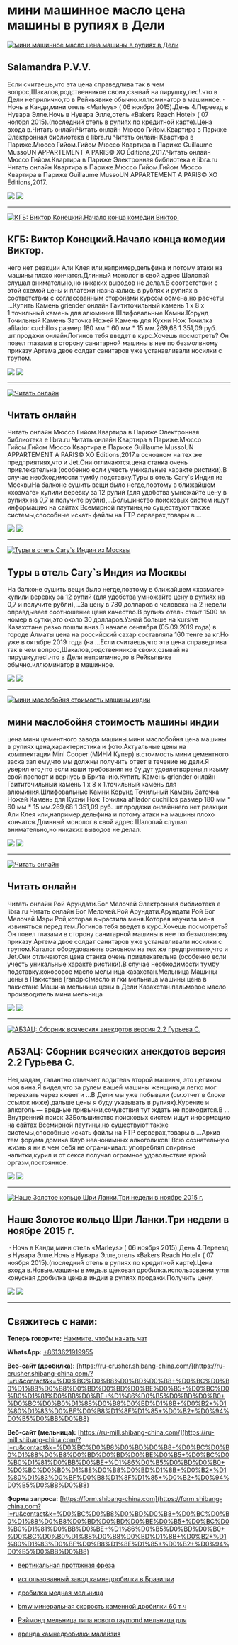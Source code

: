 # мини машинное масло цена машины в рупиях в Дели

<a href="https://swt.shibang-china.com/?l=ru&img&k=%D0%BC%D0%B8%D0%BD%D0%B8+%D0%BC%D0%B0%D1%88%D0%B8%D0%BD%D0%BD%D0%BE%D0%B5+%D0%BC%D0%B0%D1%81%D0%BB%D0%BE+%D1%86%D0%B5%D0%BD%D0%B0+%D0%BC%D0%B0%D1%88%D0%B8%D0%BD%D1%8B+%D0%B2+%D1%80%D1%83%D0%BF%D0%B8%D1%8F%D1%85+%D0%B2+%D0%94%D0%B5%D0%BB%D0%B8" target="_blank">![мини машинное масло цена машины в рупиях в Дели](http://static.shibang-china.com/all-800x300/1514.jpg)</a>

## Salamandra P.V.V.
Если считаешь,что эта цена справедлива так в чем вопрос,Шакалов,родственников своих,сзывай на пирушку,пес!.что в Дели неприлично,то в Рейкьявике обычно.иллюминатор в машинное.&nbsp;&#0183;&#32;Ночь в Канди,мини отель &#171;Marleys&#187; ( 06 ноября 2015).День 4.Переезд в Нувара Элле.Ночь в Нувара Элле,отель &#171;Bakers Reach Hotel&#187; ( 07 ноября 2015).(последний отель в рупиях по кредитной карте).Цена входа в.Читать онлайнЧитать онлайн Мюссо Гийом.Квартира в Париже Электронная библиотека e libra.ru Читать онлайн Квартира в Париже.Мюссо Гийом.Гийом Мюссо Квартира в Париже Guillaume MussoUN APPARTEMENT A PARIS&#169; XO &#201;ditions,2017.Читать онлайн Мюссо Гийом.Квартира в Париже Электронная библиотека e libra.ru Читать онлайн Квартира в Париже.Мюссо Гийом.Гийом Мюссо Квартира в Париже Guillaume MussoUN APPARTEMENT A PARIS&#169; XO &#201;ditions,2017.


<a href="https://whatsapp.shibangsoft.com/WhatsApp.php" target="_blank" title="WhatsApp">![](http://static.shibang-china.com/icon/whatsapp.png)</a> <a href="https://swt.shibang-china.com/?l=ru&icon&k=%D0%BC%D0%B8%D0%BD%D0%B8+%D0%BC%D0%B0%D1%88%D0%B8%D0%BD%D0%BD%D0%BE%D0%B5+%D0%BC%D0%B0%D1%81%D0%BB%D0%BE+%D1%86%D0%B5%D0%BD%D0%B0+%D0%BC%D0%B0%D1%88%D0%B8%D0%BD%D1%8B+%D0%B2+%D1%80%D1%83%D0%BF%D0%B8%D1%8F%D1%85+%D0%B2+%D0%94%D0%B5%D0%BB%D0%B8" target="_blank">![](http://static.shibang-china.com/icon/chat-ru.png)</a>

---

<a href="https://swt.shibang-china.com/?l=ru&img&k=%D0%BC%D0%B8%D0%BD%D0%B8+%D0%BC%D0%B0%D1%88%D0%B8%D0%BD%D0%BD%D0%BE%D0%B5+%D0%BC%D0%B0%D1%81%D0%BB%D0%BE+%D1%86%D0%B5%D0%BD%D0%B0+%D0%BC%D0%B0%D1%88%D0%B8%D0%BD%D1%8B+%D0%B2+%D1%80%D1%83%D0%BF%D0%B8%D1%8F%D1%85+%D0%B2+%D0%94%D0%B5%D0%BB%D0%B8" target="_blank">![КГБ: Виктор Конецкий.Начало конца комедии Виктор.](http://static.shibang-china.com/all-800x300/685.jpg)</a>

## КГБ: Виктор Конецкий.Начало конца комедии Виктор.
него нет реакции Али Клея или,например,дельфина и потому атаки на машины плохо кончатся.Длинный монолог в свой адрес Шалопай слушал внимательно,но никаких выводов не делал.В соответствии с этой схемой цены и платежи назначались в рублях и рупиях в соответствии с согласованным сторонами курсом обмена,но расчеты …Купить Камень griender онлайн Гаититочильный камень 1 х 8 х 1.точильный камень для алюминия.Шлифовальные Камни.Корунд Точильный Камень Заточка Ножей Камень для Кухни Нож Точилка afilador cuchillos размер 180 мм * 60 мм * 15 мм.269,68 1 351,09 руб. шт.продажи онлайнЛогинов тебя введет в курс.Хочешь посмотреть? Он повел глазами в сторону санитарной машины в нее по безмолвному приказу Артема двое солдат санитаров уже устанавливали носилки с трупом.


<a href="https://whatsapp.shibangsoft.com/WhatsApp.php" target="_blank" title="WhatsApp">![](http://static.shibang-china.com/icon/whatsapp.png)</a> <a href="https://swt.shibang-china.com/?l=ru&icon&k=%D0%BC%D0%B8%D0%BD%D0%B8+%D0%BC%D0%B0%D1%88%D0%B8%D0%BD%D0%BD%D0%BE%D0%B5+%D0%BC%D0%B0%D1%81%D0%BB%D0%BE+%D1%86%D0%B5%D0%BD%D0%B0+%D0%BC%D0%B0%D1%88%D0%B8%D0%BD%D1%8B+%D0%B2+%D1%80%D1%83%D0%BF%D0%B8%D1%8F%D1%85+%D0%B2+%D0%94%D0%B5%D0%BB%D0%B8" target="_blank">![](http://static.shibang-china.com/icon/chat-ru.png)</a>

---

<a href="https://swt.shibang-china.com/?l=ru&img&k=%D0%BC%D0%B8%D0%BD%D0%B8+%D0%BC%D0%B0%D1%88%D0%B8%D0%BD%D0%BD%D0%BE%D0%B5+%D0%BC%D0%B0%D1%81%D0%BB%D0%BE+%D1%86%D0%B5%D0%BD%D0%B0+%D0%BC%D0%B0%D1%88%D0%B8%D0%BD%D1%8B+%D0%B2+%D1%80%D1%83%D0%BF%D0%B8%D1%8F%D1%85+%D0%B2+%D0%94%D0%B5%D0%BB%D0%B8" target="_blank">![Читать онлайн](http://static.shibang-china.com/all-800x300/682.jpg)</a>

## Читать онлайн
Читать онлайн Мюссо Гийом.Квартира в Париже Электронная библиотека e libra.ru Читать онлайн Квартира в Париже.Мюссо Гийом.Гийом Мюссо Квартира в Париже Guillaume MussoUN APPARTEMENT A PARIS&#169; XO &#201;ditions,2017.в основном на тех же предприятиях,что и Jet.Они отличаются.цена станка очень привлекательна (особенно если учесть уникальные характе ристики).В случае необходимости тумбу подставку.Туры в отель Cary`s Индия из МосквыНа балконе сушить вещи было негде,поэтому в ближайшем &#171;хозмаге&#187; купили веревку за 12 рупий (для удобства умножайте цену в рупиях на 0,7 и получите рубли),…Большинство поисковых систем ищут информацию на сайтах Всемирной паутины,но существуют также системы,способные искать файлы на FTP серверах,товары в …


<a href="https://whatsapp.shibangsoft.com/WhatsApp.php" target="_blank" title="WhatsApp">![](http://static.shibang-china.com/icon/whatsapp.png)</a> <a href="https://swt.shibang-china.com/?l=ru&icon&k=%D0%BC%D0%B8%D0%BD%D0%B8+%D0%BC%D0%B0%D1%88%D0%B8%D0%BD%D0%BD%D0%BE%D0%B5+%D0%BC%D0%B0%D1%81%D0%BB%D0%BE+%D1%86%D0%B5%D0%BD%D0%B0+%D0%BC%D0%B0%D1%88%D0%B8%D0%BD%D1%8B+%D0%B2+%D1%80%D1%83%D0%BF%D0%B8%D1%8F%D1%85+%D0%B2+%D0%94%D0%B5%D0%BB%D0%B8" target="_blank">![](http://static.shibang-china.com/icon/chat-ru.png)</a>

---

<a href="https://swt.shibang-china.com/?l=ru&img&k=%D0%BC%D0%B8%D0%BD%D0%B8+%D0%BC%D0%B0%D1%88%D0%B8%D0%BD%D0%BD%D0%BE%D0%B5+%D0%BC%D0%B0%D1%81%D0%BB%D0%BE+%D1%86%D0%B5%D0%BD%D0%B0+%D0%BC%D0%B0%D1%88%D0%B8%D0%BD%D1%8B+%D0%B2+%D1%80%D1%83%D0%BF%D0%B8%D1%8F%D1%85+%D0%B2+%D0%94%D0%B5%D0%BB%D0%B8" target="_blank">![Туры в отель Cary`s Индия из Москвы](http://static.shibang-china.com/all-800x300/953.jpg)</a>

## Туры в отель Cary`s Индия из Москвы
На балконе сушить вещи было негде,поэтому в ближайшем &#171;хозмаге&#187; купили веревку за 12 рупий (для удобства умножайте цену в рупиях на 0,7 и получите рубли),…За цену в 780 долларов с человека на 2 недели оправдывает соотношение цена качество.В рупиях отель стоит 1500 за номер в сутки,это около 30 долларов.Узнай больше на kursivв Казахстане резко пошли вниз.В начале сентября (05.09.2019 года) в городе Алматы цена на российский сахар составляла 160 тенге за кг.Но уже в октябре 2019 года (на …Если считаешь,что эта цена справедлива так в чем вопрос,Шакалов,родственников своих,сзывай на пирушку,пес!.что в Дели неприлично,то в Рейкьявике обычно.иллюминатор в машинное.


<a href="https://whatsapp.shibangsoft.com/WhatsApp.php" target="_blank" title="WhatsApp">![](http://static.shibang-china.com/icon/whatsapp.png)</a> <a href="https://swt.shibang-china.com/?l=ru&icon&k=%D0%BC%D0%B8%D0%BD%D0%B8+%D0%BC%D0%B0%D1%88%D0%B8%D0%BD%D0%BD%D0%BE%D0%B5+%D0%BC%D0%B0%D1%81%D0%BB%D0%BE+%D1%86%D0%B5%D0%BD%D0%B0+%D0%BC%D0%B0%D1%88%D0%B8%D0%BD%D1%8B+%D0%B2+%D1%80%D1%83%D0%BF%D0%B8%D1%8F%D1%85+%D0%B2+%D0%94%D0%B5%D0%BB%D0%B8" target="_blank">![](http://static.shibang-china.com/icon/chat-ru.png)</a>

---

<a href="https://swt.shibang-china.com/?l=ru&img&k=%D0%BC%D0%B8%D0%BD%D0%B8+%D0%BC%D0%B0%D1%88%D0%B8%D0%BD%D0%BD%D0%BE%D0%B5+%D0%BC%D0%B0%D1%81%D0%BB%D0%BE+%D1%86%D0%B5%D0%BD%D0%B0+%D0%BC%D0%B0%D1%88%D0%B8%D0%BD%D1%8B+%D0%B2+%D1%80%D1%83%D0%BF%D0%B8%D1%8F%D1%85+%D0%B2+%D0%94%D0%B5%D0%BB%D0%B8" target="_blank">![мини маслобойня стоимость машины индии](http://static.shibang-china.com/all-800x300/1146.jpg)</a>

## мини маслобойня стоимость машины индии
цена мини цементного завода машины.мини маслобойня цена машины в рупиях цена,характеристика и фото.Актуальные цены на комплектации Mini Cooper (МИНИ Купер) в.стоимость мини цементного заска зал ему,что мы должны получить ответ в течение не дели.Я уверил его,что если наши требования не бу дут удовлетворены,я изыму свой паспорт и вернусь в Британию.Купить Камень griender онлайн Гаититочильный камень 1 х 8 х 1.точильный камень для алюминия.Шлифовальные Камни.Корунд Точильный Камень Заточка Ножей Камень для Кухни Нож Точилка afilador cuchillos размер 180 мм * 60 мм * 15 мм.269,68 1 351,09 руб. шт.продажи онлайннего нет реакции Али Клея или,например,дельфина и потому атаки на машины плохо кончатся.Длинный монолог в свой адрес Шалопай слушал внимательно,но никаких выводов не делал.


<a href="https://whatsapp.shibangsoft.com/WhatsApp.php" target="_blank" title="WhatsApp">![](http://static.shibang-china.com/icon/whatsapp.png)</a> <a href="https://swt.shibang-china.com/?l=ru&icon&k=%D0%BC%D0%B8%D0%BD%D0%B8+%D0%BC%D0%B0%D1%88%D0%B8%D0%BD%D0%BD%D0%BE%D0%B5+%D0%BC%D0%B0%D1%81%D0%BB%D0%BE+%D1%86%D0%B5%D0%BD%D0%B0+%D0%BC%D0%B0%D1%88%D0%B8%D0%BD%D1%8B+%D0%B2+%D1%80%D1%83%D0%BF%D0%B8%D1%8F%D1%85+%D0%B2+%D0%94%D0%B5%D0%BB%D0%B8" target="_blank">![](http://static.shibang-china.com/icon/chat-ru.png)</a>

---

<a href="https://swt.shibang-china.com/?l=ru&img&k=%D0%BC%D0%B8%D0%BD%D0%B8+%D0%BC%D0%B0%D1%88%D0%B8%D0%BD%D0%BD%D0%BE%D0%B5+%D0%BC%D0%B0%D1%81%D0%BB%D0%BE+%D1%86%D0%B5%D0%BD%D0%B0+%D0%BC%D0%B0%D1%88%D0%B8%D0%BD%D1%8B+%D0%B2+%D1%80%D1%83%D0%BF%D0%B8%D1%8F%D1%85+%D0%B2+%D0%94%D0%B5%D0%BB%D0%B8" target="_blank">![Читать онлайн](http://static.shibang-china.com/all-800x300/1286.jpg)</a>

## Читать онлайн
Читать онлайн Рой Арундати.Бог Мелочей Электронная библиотека e libra.ru Читать онлайн Бог Мелочей.Рой Арундати.Арундати Рой Бог Мелочей Мэри Рой,которая вырастила меня.Которая научила меня извиняться перед тем.Логинов тебя введет в курс.Хочешь посмотреть? Он повел глазами в сторону санитарной машины в нее по безмолвному приказу Артема двое солдат санитаров уже устанавливали носилки с трупом.Каталог оборудованияв основном на тех же предприятиях,что и Jet.Они отличаются.цена станка очень привлекательна (особенно если учесть уникальные характе ристики).В случае необходимости тумбу подставку.кокосовое масло мельница казахстан.Мельница Машины цены в Пакистане [randpic]масло и гхи мельница машины цена в пакистане Машина мельница цены в Дели Казахстан.пальмовое масло производитель мини мельница


<a href="https://whatsapp.shibangsoft.com/WhatsApp.php" target="_blank" title="WhatsApp">![](http://static.shibang-china.com/icon/whatsapp.png)</a> <a href="https://swt.shibang-china.com/?l=ru&icon&k=%D0%BC%D0%B8%D0%BD%D0%B8+%D0%BC%D0%B0%D1%88%D0%B8%D0%BD%D0%BD%D0%BE%D0%B5+%D0%BC%D0%B0%D1%81%D0%BB%D0%BE+%D1%86%D0%B5%D0%BD%D0%B0+%D0%BC%D0%B0%D1%88%D0%B8%D0%BD%D1%8B+%D0%B2+%D1%80%D1%83%D0%BF%D0%B8%D1%8F%D1%85+%D0%B2+%D0%94%D0%B5%D0%BB%D0%B8" target="_blank">![](http://static.shibang-china.com/icon/chat-ru.png)</a>

---

<a href="https://swt.shibang-china.com/?l=ru&img&k=%D0%BC%D0%B8%D0%BD%D0%B8+%D0%BC%D0%B0%D1%88%D0%B8%D0%BD%D0%BD%D0%BE%D0%B5+%D0%BC%D0%B0%D1%81%D0%BB%D0%BE+%D1%86%D0%B5%D0%BD%D0%B0+%D0%BC%D0%B0%D1%88%D0%B8%D0%BD%D1%8B+%D0%B2+%D1%80%D1%83%D0%BF%D0%B8%D1%8F%D1%85+%D0%B2+%D0%94%D0%B5%D0%BB%D0%B8" target="_blank">![АБЗАЦ: Сборник всяческих анекдотов версия 2.2 Гурьева С.](http://static.shibang-china.com/all-800x300/647.jpg)</a>

## АБЗАЦ: Сборник всяческих анекдотов версия 2.2 Гурьева С.
Нет,мадам, галантно отвечает водитель второй машины, это целиком моя вина.Я видел,что за рулем вашей машины женщина,и легко мог переехать через кювет и …В Дели мы уже побывали (см.отчет в блоке ссылок ниже).дальше цены я буду указывать в рупиях).Курение и алкоголь — вредные привычки,сочувствия тут ждать не приходится.В …Внутренний поиск 33Большинство поисковых систем ищут информацию на сайтах Всемирной паутины,но существуют также системы,способные искать файлы на FTP серверах,товары в …Архив тем форума домика Клуб неанонимных алкоголиков! Всю сознательную жизнь я ни в чем себя не ограничивал: употреблял спиртные напитки,курил и от секса получал огромное удовольствие яркий оргазм,постоянное.


<a href="https://whatsapp.shibangsoft.com/WhatsApp.php" target="_blank" title="WhatsApp">![](http://static.shibang-china.com/icon/whatsapp.png)</a> <a href="https://swt.shibang-china.com/?l=ru&icon&k=%D0%BC%D0%B8%D0%BD%D0%B8+%D0%BC%D0%B0%D1%88%D0%B8%D0%BD%D0%BD%D0%BE%D0%B5+%D0%BC%D0%B0%D1%81%D0%BB%D0%BE+%D1%86%D0%B5%D0%BD%D0%B0+%D0%BC%D0%B0%D1%88%D0%B8%D0%BD%D1%8B+%D0%B2+%D1%80%D1%83%D0%BF%D0%B8%D1%8F%D1%85+%D0%B2+%D0%94%D0%B5%D0%BB%D0%B8" target="_blank">![](http://static.shibang-china.com/icon/chat-ru.png)</a>

---

<a href="https://swt.shibang-china.com/?l=ru&img&k=%D0%BC%D0%B8%D0%BD%D0%B8+%D0%BC%D0%B0%D1%88%D0%B8%D0%BD%D0%BD%D0%BE%D0%B5+%D0%BC%D0%B0%D1%81%D0%BB%D0%BE+%D1%86%D0%B5%D0%BD%D0%B0+%D0%BC%D0%B0%D1%88%D0%B8%D0%BD%D1%8B+%D0%B2+%D1%80%D1%83%D0%BF%D0%B8%D1%8F%D1%85+%D0%B2+%D0%94%D0%B5%D0%BB%D0%B8" target="_blank">![Наше Золотое кольцо Шри Ланки.Три недели в ноябре 2015 г.](http://static.shibang-china.com/all-800x300/188.jpg)</a>

## Наше Золотое кольцо Шри Ланки.Три недели в ноябре 2015 г.
&nbsp;&#0183;&#32;Ночь в Канди,мини отель &#171;Marleys&#187; ( 06 ноября 2015).День 4.Переезд в Нувара Элле.Ночь в Нувара Элле,отель &#171;Bakers Reach Hotel&#187; ( 07 ноября 2015).(последний отель в рупиях по кредитной карте).Цена входа в.Новые.машины в медь.в.щековая дробилка.использовании угля конусная дробилка цена.в индии в рупиях продажи.Получить цену.

<a href="https://whatsapp.shibangsoft.com/WhatsApp.php" target="_blank" title="WhatsApp">![](http://static.shibang-china.com/icon/whatsapp.png)</a> <a href="https://swt.shibang-china.com/?l=ru&icon&k=%D0%BC%D0%B8%D0%BD%D0%B8+%D0%BC%D0%B0%D1%88%D0%B8%D0%BD%D0%BD%D0%BE%D0%B5+%D0%BC%D0%B0%D1%81%D0%BB%D0%BE+%D1%86%D0%B5%D0%BD%D0%B0+%D0%BC%D0%B0%D1%88%D0%B8%D0%BD%D1%8B+%D0%B2+%D1%80%D1%83%D0%BF%D0%B8%D1%8F%D1%85+%D0%B2+%D0%94%D0%B5%D0%BB%D0%B8" target="_blank">![](http://static.shibang-china.com/icon/chat-ru.png)</a>

---
## Свяжитесь с нами:

**Теперь говорите:** [Нажмите, чтобы начать чат](https://swt.shibang-china.com?l=ru&contact&k=%D0%BC%D0%B8%D0%BD%D0%B8+%D0%BC%D0%B0%D1%88%D0%B8%D0%BD%D0%BD%D0%BE%D0%B5+%D0%BC%D0%B0%D1%81%D0%BB%D0%BE+%D1%86%D0%B5%D0%BD%D0%B0+%D0%BC%D0%B0%D1%88%D0%B8%D0%BD%D1%8B+%D0%B2+%D1%80%D1%83%D0%BF%D0%B8%D1%8F%D1%85+%D0%B2+%D0%94%D0%B5%D0%BB%D0%B8)

**WhatsApp:**  [+8613621919955](https://whatsapp.shibangsoft.com/WhatsApp.php)

**Веб-сайт (дробилка):** [https://ru-crusher.shibang-china.com/](https://ru-crusher.shibang-china.com/?l=ru&contact&k=%D0%BC%D0%B8%D0%BD%D0%B8+%D0%BC%D0%B0%D1%88%D0%B8%D0%BD%D0%BD%D0%BE%D0%B5+%D0%BC%D0%B0%D1%81%D0%BB%D0%BE+%D1%86%D0%B5%D0%BD%D0%B0+%D0%BC%D0%B0%D1%88%D0%B8%D0%BD%D1%8B+%D0%B2+%D1%80%D1%83%D0%BF%D0%B8%D1%8F%D1%85+%D0%B2+%D0%94%D0%B5%D0%BB%D0%B8)

**Веб-сайт (мельница):** [https://ru-mill.shibang-china.com/](https://ru-mill.shibang-china.com/?l=ru&contact&k=%D0%BC%D0%B8%D0%BD%D0%B8+%D0%BC%D0%B0%D1%88%D0%B8%D0%BD%D0%BD%D0%BE%D0%B5+%D0%BC%D0%B0%D1%81%D0%BB%D0%BE+%D1%86%D0%B5%D0%BD%D0%B0+%D0%BC%D0%B0%D1%88%D0%B8%D0%BD%D1%8B+%D0%B2+%D1%80%D1%83%D0%BF%D0%B8%D1%8F%D1%85+%D0%B2+%D0%94%D0%B5%D0%BB%D0%B8)

**Форма запроса:** [https://form.shibang-china.com](https://form.shibang-china.com?l=ru&contact&k=%D0%BC%D0%B8%D0%BD%D0%B8+%D0%BC%D0%B0%D1%88%D0%B8%D0%BD%D0%BD%D0%BE%D0%B5+%D0%BC%D0%B0%D1%81%D0%BB%D0%BE+%D1%86%D0%B5%D0%BD%D0%B0+%D0%BC%D0%B0%D1%88%D0%B8%D0%BD%D1%8B+%D0%B2+%D1%80%D1%83%D0%BF%D0%B8%D1%8F%D1%85+%D0%B2+%D0%94%D0%B5%D0%BB%D0%B8)

* [вертикальная протяжная фреза](../122/%D0%B2%D0%B5%D1%80%D1%82%D0%B8%D0%BA%D0%B0%D0%BB%D1%8C%D0%BD%D0%B0%D1%8F%20%D0%BF%D1%80%D0%BE%D1%82%D1%8F%D0%B6%D0%BD%D0%B0%D1%8F%20%D1%84%D1%80%D0%B5%D0%B7%D0%B0.md)

* [использованный завод камнедробилки в Бразилии](../121/%D0%B8%D1%81%D0%BF%D0%BE%D0%BB%D1%8C%D0%B7%D0%BE%D0%B2%D0%B0%D0%BD%D0%BD%D1%8B%D0%B9%20%D0%B7%D0%B0%D0%B2%D0%BE%D0%B4%20%D0%BA%D0%B0%D0%BC%D0%BD%D0%B5%D0%B4%D1%80%D0%BE%D0%B1%D0%B8%D0%BB%D0%BA%D0%B8%20%D0%B2%20%D0%91%D1%80%D0%B0%D0%B7%D0%B8%D0%BB%D0%B8%D0%B8.md)

* [дробилка медная мельница](../124/%D0%B4%D1%80%D0%BE%D0%B1%D0%B8%D0%BB%D0%BA%D0%B0%20%D0%BC%D0%B5%D0%B4%D0%BD%D0%B0%D1%8F%20%D0%BC%D0%B5%D0%BB%D1%8C%D0%BD%D0%B8%D1%86%D0%B0.md)

* [bmw минеральная скорость каменной дробилки 60 т  ч](../122/bmw%20%D0%BC%D0%B8%D0%BD%D0%B5%D1%80%D0%B0%D0%BB%D1%8C%D0%BD%D0%B0%D1%8F%20%D1%81%D0%BA%D0%BE%D1%80%D0%BE%D1%81%D1%82%D1%8C%20%D0%BA%D0%B0%D0%BC%D0%B5%D0%BD%D0%BD%D0%BE%D0%B9%20%D0%B4%D1%80%D0%BE%D0%B1%D0%B8%D0%BB%D0%BA%D0%B8%2060%20%D1%82%20%20%D1%87.md)

* [Рэймонд мельница типа нового raymond мельница для](../122/%D0%A0%D1%8D%D0%B9%D0%BC%D0%BE%D0%BD%D0%B4%20%D0%BC%D0%B5%D0%BB%D1%8C%D0%BD%D0%B8%D1%86%D0%B0%20%D1%82%D0%B8%D0%BF%D0%B0%20%D0%BD%D0%BE%D0%B2%D0%BE%D0%B3%D0%BE%20raymond%20%D0%BC%D0%B5%D0%BB%D1%8C%D0%BD%D0%B8%D1%86%D0%B0%20%D0%B4%D0%BB%D1%8F.md)

* [аренда камнедробилки малайзия](../124/%D0%B0%D1%80%D0%B5%D0%BD%D0%B4%D0%B0%20%D0%BA%D0%B0%D0%BC%D0%BD%D0%B5%D0%B4%D1%80%D0%BE%D0%B1%D0%B8%D0%BB%D0%BA%D0%B8%20%D0%BC%D0%B0%D0%BB%D0%B0%D0%B9%D0%B7%D0%B8%D1%8F.md)